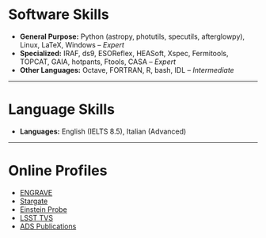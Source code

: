 # Software Skills

- **General Purpose:** Python (astropy, photutils, specutils, afterglowpy), Linux, LaTeX, Windows – *Expert*
- **Specialized:** IRAF, ds9, ESOReflex, HEASoft, Xspec, Fermitools, TOPCAT, GAIA, hotpants, Ftools, CASA – *Expert*
- **Other Languages:** Octave, FORTRAN, R, bash, IDL – *Intermediate*

---

# Language Skills

- **Languages:** English (IELTS 8.5), Italian (Advanced)
 
---

# Online Profiles

- [ENGRAVE](http://www.engrave-eso.org/)
- [Stargate](https://indico.in2p3.fr/event/25549/contributions/102089/attachments/66998/93846/Stargate.pdf)
- [Einstein Probe](https://ep.bao.ac.cn/ep/)
- [LSST TVS](https://lsst-tvssc.github.io/)
- [ADS Publications](https://ui.adsabs.harvard.edu/search/p_=0&q=orcid%3A0000-0001-9354-2308&sort=date%20desc%2C%20bibcode%20desc)
